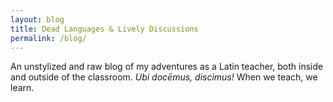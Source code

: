```yaml
---
layout: blog
title: Dead Languages & Lively Discussions
permalink: /blog/
---
```


An unstylized and raw blog of my adventures as a Latin teacher, both inside and outside of the classroom. *Ubi docēmus, discimus!* When we teach, we learn.

